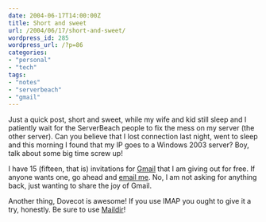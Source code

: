 ```yaml
---
date: 2004-06-17T14:00:00Z
title: Short and sweet
url: /2004/06/17/short-and-sweet/
wordpress_id: 285
wordpress_url: /?p=86
categories:
- "personal"
- "tech"
tags:
- "notes"
- "serverbeach"
- "gmail"
---
```


Just a quick post, short and sweet, while my wife and kid still sleep and I patiently wait for the ServerBeach people to fix the mess on my server (the other server). Can you believe that I lost connection last night, went to sleep and this morning I found that my IP goes to a Windows 2003 server? Boy, talk about some big time screw up!

I have 15 (fifteen, that is) invitations for <a href="http://www.gmail.com/" title="Google Email">Gmail</a> that I am giving out for free. If anyone wants one, go ahead and <a href="mailto:david.collantes@gmail.com">email me</a>. No, I am not asking for anything back, just wanting to share the joy of Gmail.

Another thing, Dovecot is awesome! If you use IMAP  you ought to give it a try, honestly. Be sure to use <a href="http://cr.yp.to/proto/maildir.html" title="Using Maildir format">Maildir</a>!

